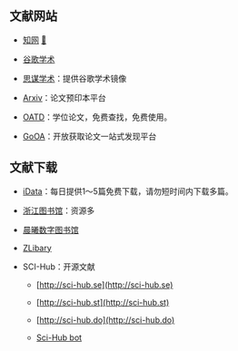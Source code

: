 ## 文献网站

- [知网](https://www.cnki.net/) [🔐](/zy/知网账号.md)

- [谷歌学术](https://scholar.google.com/)

- [思谋学术](https://ac.scmor.com/)：提供谷歌学术镜像

- [Arxiv](https://arxiv.org/)：论文预印本平台

- [OATD](https://oatd.org/)：学位论文，免费查找，免费使用。

- [GoOA](http://gooa.las.ac.cn/)：开放获取论文一站式发现平台

## 文献下载

- [iData](https://www.cn-ki.net/)：每日提供1～5篇免费下载，请勿短时间内下载多篇。

- [浙江图书馆](https://www.zjlib.cn/)：资源多

- [晨曦数字图书馆](https://31sanyi.neocities.org/zwsjk.html)

- [ZLibary](http://libgen.bban.top/)

- SCI-Hub：开源文献

  - [http://sci-hub.se](http://sci-hub.se)

  - [http://sci-hub.st](http://sci-hub.st)

  - [http://sci-hub.do](http://sci-hub.do)

  - [Sci-Hub bot](https://t.me/scihubot)
